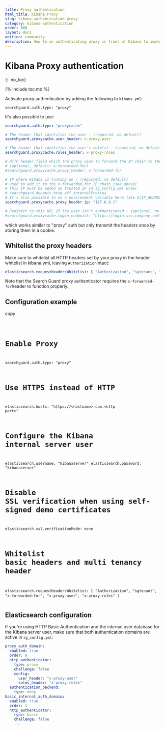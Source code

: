 ```yaml
---
title: Proxy authentication
html_title: Kibana Proxy
slug: kibana-authentication-proxy
category: kibana-authentication
order: 600
layout: docs
edition: community
description: How to an authenticating proxy in front of Kibana to implement Single Sign On.
---
```

<!---
Copyright 2020 floragunn GmbH
-->

# Kibana Proxy authentication
{: .no_toc}

{% include toc.md %}

Activate proxy authentication by adding the following to `kibana.yml`:

```
searchguard.auth.type: "proxy"
```

It's also possible to use:

```yaml
searchguard.auth.type: "proxycache"

# The header that identifies the user - (required, no default)
searchguard.proxycache.user_header: x-proxy-user

# The header that identifies the user's role(s) - (required, no default)
searchguard.proxycache.roles_header: x-proxy-roles

# HTTP header field which the proxy uses to forward the IP chain to the endpoint, usually x-forwarded-for. 
# (optional, default: x-forwarded-for)
#searchguard.proxycache.proxy_header: x-forwarded-for

# IP where Kibana is running on - (required, no default)
# Used to add it to the x-forwarded-for IP chain (see above)
# This IP must be added as trusted IP in sg_config.yml under 
# searchguard.dynamic.http.xff.internalProxies. 
# It's also possible to us a environment variable here like ${IP_ADDRESS}
searchguard.proxycache.proxy_header_ip: "127.0.0.1"

# Redirect to this URL if the user isn't authenticated - (optional, no default)
#searchguard.proxycache.login_endpoint: "https://login.sso.company.com"
```

which works similar to "proxy" auth but only transmit the headers once by storing them in a cookie.


## Whitelist the proxy headers

Make sure to whitelist all HTTP headers set by your proxy in the header whitelist in kibana.yml, leaving `Authorization`intact:

```yaml
elasticsearch.requestHeadersWhitelist: [ "Authorization", "sgtenant", "x-forwarded-for", "x-proxy-user", "x-proxy-roles" ]
```

Note that the Search Guard proxy authenticator requires the `x-forwarded-for`header to function properly.

## Configuration example

<div class="code-highlight " data-label="">
<span class="js-copy-to-clipboard copy-code">copy</span> 
<pre class="language-yaml">
<code class=" js-code language-markup">

# Enable Proxy
searchguard.auth.type: "proxy"

# Use HTTPS instead of HTTP
elasticsearch.hosts: "https://&lt;hostname&gt;.com:&lt;http port&gt;"

# Configure the Kibana internal server user
elasticsearch.username: "kibanaserver"
elasticsearch.password: "kibanaserver"

# Disable SSL verification when using self-signed demo certificates
elasticsearch.ssl.verificationMode: none

# Whitelist basic headers and multi tenancy header
elasticsearch.requestHeadersWhitelist: [ "Authorization", "sgtenant", "x-forwarded-for", "x-proxy-user", "x-proxy-roles" ]
</code>
</pre>
</div>

## Elasticsearch configuration

If you're using HTTP Basic Authentication and the internal user database for the Kibana server user, make sure that both authentication domains are active in `sg_config.yml`:

```yaml
proxy_auth_domain:
  enabled: true
  order: 0
  http_authenticator:
    type: proxy
    challenge: false
    config:
      user_header: "x-proxy-user"
      roles_header: "x-proxy-roles"
  authentication_backend:
    type: noop
basic_internal_auth_domain: 
  enabled: true
  order: 1
  http_authenticator:
    type: basic
    challenge: false
    ...
```